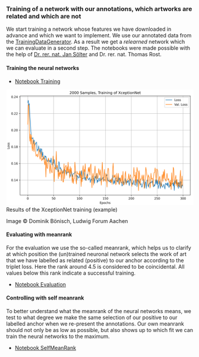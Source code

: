 ### Training of a network with our annotations, which artworks are related and which are not

We start training a network whose features we have downloaded in advance and which we want to implement. We use our annotated data from the [TrainingDataGenerator](https://github.com/DominikBoenisch/Training-the-Archive/tree/master/Prototype/3_Training_Dataset). As a result we get a *relearned* network which we can evaluate in a second step. The notebooks were made possible with the help of [Dr. rer. nat. Jan Sölter](https://de.linkedin.com/in/jansoelter) and Dr. rer. nat. Thomas Rost.

#### Training the neural networks

* [Notebook Training](https://github.com/DominikBoenisch/Training-the-Archive/blob/master/Prototype/4_Training/Training_SimilarityNet.ipynb)
<img src="https://github.com/DominikBoenisch/Training-the-Archive/blob/master/2000_Samples_XceptionNet.png" width="750" height="">
Results of the XceptionNet training (example)

Image © Dominik Bönisch, Ludwig Forum Aachen

#### Evaluating with meanrank

For the evaluation we use the so-called meanrank, which helps us to clarify at which position the (un)trained neuronal network selects the work of art that we have labelled as related (positive) to our anchor according to the triplet loss. Here the rank around 4.5 is considered to be coincidental. All values below this rank indicate a successful training.

* [Notebook Evaluation]()



#### Controlling with self meanrank

To better understand what the meanrank of the neural networks means, we test to what degree we make the same selection of our positive to our labelled anchor when we re-present the annotations. Our own meanrank should not only be as low as possible, but also shows up to which fit we can train the neural networks to the maximum.

* [Notebook SelfMeanRank]()
